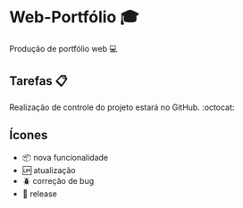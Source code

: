 # Web-Portfólio :mortar_board:

Produção de portfólio web :computer:

## Tarefas :clipboard:

Realização de controle do projeto estará no GitHub. :octocat:

## Ícones

- :package: nova funcionalidade
- :up: atualização
- :beetle: correção de bug
- :checkered_flag: release
